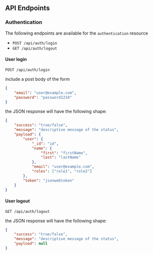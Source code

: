 ## API Endpoints

### Authentication

The following endpoints are available for the `authentication` resource

-   `POST /api/auth/login`
-   `GET /api/auth/logout`

#### User login

```
POST /api/auth/login
```

include a post body of the form

```json
{
    "email": "user@example.com",
    "password": "password1234"
}
```

the JSON response will have the following shape:

```json
{
    "success": "true/false",
    "message": "descriptive message of the status",
    "payload": {
        "user": {
            "_id": "id",
            "name": {
                "first": "firstName",
                "last": "lastName"
            },
            "email": "user@example.com",
            "roles": ["role1", "role2"]
        },
        "token": "jsonwebtoken"
    }
}
```

#### User logout

```
GET /api/auth/logout
```

the JSON response will have the following shape:

```json
{
    "success": "true/false",
    "message": "descriptive message of the status",
    "payload": null
}
```
